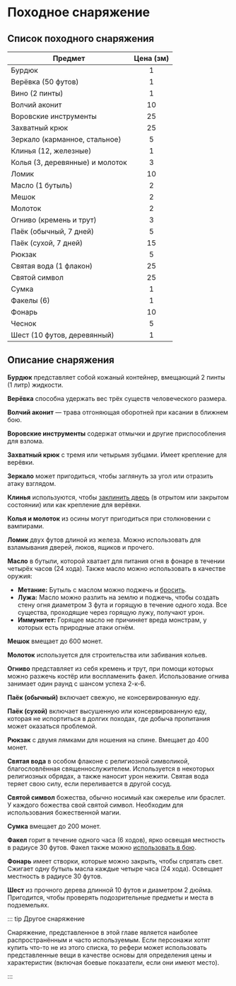 # Походное снаряжение

## Список походного снаряжения

| Предмет                         | Цена (зм) |
| ------------------------------- | :-------: |
| Бурдюк                          |     1     |
| Верёвка (50 футов)              |     1     |
| Вино (2 пинты)                  |     1     |
| Волчий аконит                   |    10     |
| Воровские инструменты           |    25     |
| Захватный крюк                  |    25     |
| Зеркало (карманное, стальное)   |     5     |
| Клинья (12, железные)           |     1     |
| Колья (3, деревянные) и молоток |     3     |
| Ломик                           |    10     |
| Масло (1 бутыль)                |     2     |
| Мешок                           |     2     |
| Молоток                         |     2     |
| Огниво (кремень и трут)         |     3     |
| Паёк (обычный, 7 дней)          |     5     |
| Паёк (сухой, 7 дней)            |    15     |
| Рюкзак                          |     5     |
| Святая вода (1 флакон)          |    25     |
| Святой символ                   |    25     |
| Сумка                           |     1     |
| Факелы (6)                      |     1     |
| Фонарь                          |    10     |
| Чеснок                          |     5     |
| Шест (10 футов, деревянный)     |     1     |

## Описание снаряжения

**Бурдюк** представляет собой кожаный контейнер, вмещающий 2 пинты (1 литр) жидкости.

**Верёвка** способна удержать вес трёх существ человеческого размера.

**Волчий аконит** — трава отгоняющая оборотней при касании в ближнем бою.

**Воровские инструменты** содержат отмычки и другие приспособления для взлома.

**Захватный крюк** с тремя или четырьмя зубцами. Имеет крепление для верёвки.

**Зеркало** может пригодиться, чтобы заглянуть за угол или отразить атаку взглядом.

**Клинья** используются, чтобы [заклинить дверь](/adventuring/adventures/adventuring-dungeons.md#zaklinivshie-dveri) (в отрытом или закрытом состоянии) или как крепление для верёвки.

**Колья и молоток** из осины могут пригодиться при столкновении с вампирами.

**Ломик** двух футов длиной из железа. Можно использовать для взламывания дверей, люков, ящиков и прочего.

**Масло** в бутыли, которой хватает для питания огня в фонаре в течении четырёх часов (24 хода). Также масло можно использовать в качестве оружия:

- **Метание:** Бутыль с маслом можно поджечь и [бросить](weapons-armor.md#svoistva-oruzhiya).
- **Лужа:** Масло можно разлить на землю и поджечь, чтобы создать стену огня диаметром 3 фута и горящую в течение одного хода. Все существа, проходящие через горящую лужу, получают урон.
- **Иммунитет:** Горящее масло не причиняет вреда монстрам, у которых есть природные атаки огнём.

**Мешок** вмещает до 600 монет.

**Молоток** используется для строительства или забивания кольев.

**Огниво** представляет из себя кремень и трут, при помощи которых можно разжечь костёр или воспламенить факел. Использование огнива занимает один раунд с шансом успеха 2-к-6.

**Паёк (обычный)** включает свежую, не консервированную еду.

**Паёк (сухой)** включает высушенную или консервированную еду, которая не испортиться в долгих походах, где добыча пропитания может оказаться проблемой.

**Рюкзак** с двумя лямками для ношения на спине. Вмещает до 400 монет.

**Святая вода** в особом флаконе с религиозной символикой, благословлённая священнослужителем. Используется в некоторых религиозных обрядах, а также наносит урон нежити. Святая вода теряет свою силу, если переливается в другой сосуд.

**Святой символ** божества, обычно носимый как ожерелье или браслет. У каждого божества свой святой символ. Необходим для использования божественной магии.

**Сумка** вмещает до 200 монет.

**Факел** горит в течение одного часа (6 ходов), ярко освещая местность в радиусе 30 футов. Факел также можно [использовать в бою](/adventuring/combat.md).

**Фонарь** имеет створки, которые можно закрыть, чтобы спрятать свет. Сжигает одну бутыль масла каждые четыре часа (24 хода). Освещает местность в радиусе 30 футов.

**Шест** из прочного дерева длинной 10 футов и диаметром 2 дюйма. Пригодится, чтобы проверять подозрительные предметы и места в подземельях.

::: tip Другое снаряжение

Снаряжение, представленное в этой главе является наиболее распространённым и часто используемым. Если персонажи хотят купить что-то не из этого списка, то рефери может использовать представленные вещи в качестве основы для определения цены и характеристик (включая боевые показатели, если они имеют место).

:::

